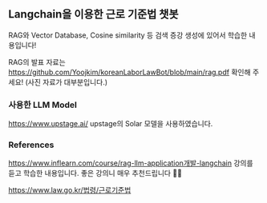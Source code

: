 ## Langchain을 이용한 근로 기준법 챗봇 
RAG와 Vector Database, Cosine similarity 등 검색 증강 생성에 있어서 학습한 내용입니다! 

RAG의 발표 자료는
https://github.com/Yoojkim/koreanLaborLawBot/blob/main/rag.pdf
확인해 주세요! (사진 자료가 대부분입니다.)

### 사용한 LLM Model
https://www.upstage.ai/
upstage의 Solar 모델을 사용하였습니다. 


### References 
https://www.inflearn.com/course/rag-llm-application개발-langchain 강의를 듣고 학습한 내용입니다. 좋은 강의니 매우 추천드립니다 👍🏻 

https://www.law.go.kr/법령/근로기준법
